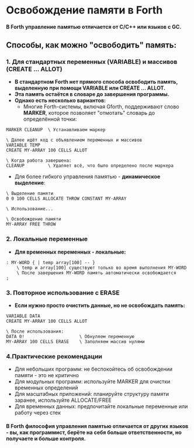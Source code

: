 # Освобождение памяти в Forth

#### В Forth управление памятью отличается от C/C++ или языков с GC.

## Способы, как можно "освободить" память:

### 1. Для стандартных переменных (VARIABLE) и массивов (CREATE ... ALLOT)
* **В стандартном Forth нет прямого способа освободить память, выделенную при помощи VARIABLE или CREATE ... ALLOT.**
* **Эта память остаётся в словаре до завершения программы.**
* **Однако есть несколько вариантов:**
  * Многие Forth-системы, включая Gforth, поддерживают слово **MARKER**, которое позволяет "отмотать" словарь до определённой точки:
```
MARKER CLEANUP  \ Устанавливаем маркер

\ Далее идёт код с объявлением переменных и массивов
VARIABLE TEMP
CREATE MY-ARRAY 100 CELLS ALLOT

\ Когда работа завершена:
CLEANUP         \ Удаляет всё, что было определено после маркера
```
  * Для более гибкого управления памятью - **динамическое выделение**:
```
\ Выделение памяти
0 0 100 CELLS ALLOCATE THROW CONSTANT MY-ARRAY

\ Использование...

\ Освобождение памяти
MY-ARRAY FREE THROW
```

### 2. Локальные переменные
* **Для временных переменных - локальные:**
```
: MY-WORD { | temp array[100] -- }
    \ temp и array[100] существуют только во время выполнения MY-WORD
    \ После завершения MY-WORD память автоматически освобождается
;
```

### 3. Повторное использование с ERASE
* **Если нужно просто очистить данные, но не освобождать память:**
```
VARIABLE DATA
CREATE MY-ARRAY 100 CELLS ALLOT

\ После использования:
DATA 0!                     \ Обнуляем переменную
MY-ARRAY 100 CELLS ERASE    \ Заполняем массив нулями
```

### 4.Практические рекомендации
* Для небольших программ: не беспокойтесь об освобождении памяти - это не критично
* Для модульных программ: используйте MARKER для очистки временных определений
* Для масштабных приложений: планируйте структуру памяти заранее, используйте ALLOCATE/FREE
* Для временных данных: предпочитайте локальные переменные или работу через стек

#### В Forth философия управления памятью отличается от других языков - вы, как программист, берёте на себя больше ответственности, но получаете и больше контроля.

